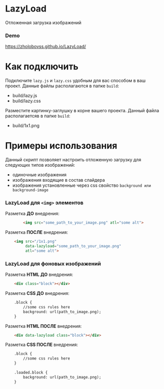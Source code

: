 # LazyLoad
Отложенная загрузка изображений

### Demo 
https://zholobovss.github.io/LazyLoad/


# Как подключить
Подключите `lazy.js` и `lazy.css` удобным для вас способом в ваш проект. 
Данные файлы располагаются в папке `build`:
  - build/lazy.js
  - build/lazy.css

Разместите картинку-заглушку в корне вашего проекта.
Данный файла располагаетсяв в папке `build`:
  - build/1x1.png

# Примеры использования
Данный скрипт позволяет настроить отложенную загрузку для следующих типов изображений:
  - одиночные изображения 
  - изображения входящие в состав слайдера
  - изображения установленные через css свойство `background или background-image`

### LazyLoad для `<img>` элементов
Разметка **ДО** внедрения:
```html
        <img src="some_path_to_your_image.png" atl="some alt">
```
Разметка **ПОСЛЕ** внедрения:
```html
    <img src="/1x1.png" 
         data-lazyload="some_path_to_your_image.png" 
         atl="some alt">
```

### LazyLoad для фоновых изображений
Разметка **HTML ДО** внедрения:
```html
    <div class="block"></div>
```
Разметка **CSS ДО** внедрения:
```html
    .block {
        //some css rules here
        background: url(path_to_image.png);
    }
```

Разметка **HTML ПОСЛЕ** внедрения:
```html
    <div data-lazyload class="block"></div>
```
Разметка **CSS ПОСЛЕ** внедрения:
```html
    .block {
        //some css rules here
    }
    
    .loaded.block {
        background: url(path_to_image.png);
    }
```
